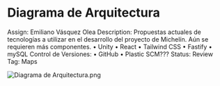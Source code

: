 # Diagrama de Arquitectura

Assign: Emiliano Vásquez Olea
Description: Propuestas actuales de tecnologías a utilizar en el desarrollo del proyecto de Michelín. Aún se requieren más componentes.
• Unity
• React
• Tailwind CSS
• Fastify
• mySQL
Control de Versiones:
• GitHub
• Plastic SCM???
Status: Review
Tag: Maps

![Diagrama de Arquitectura.png](Diagrama%20de%20Arquitectura%20b9e1373790b6453eaa63e26b90f3d540/Diagrama_de_Arquitectura.png)